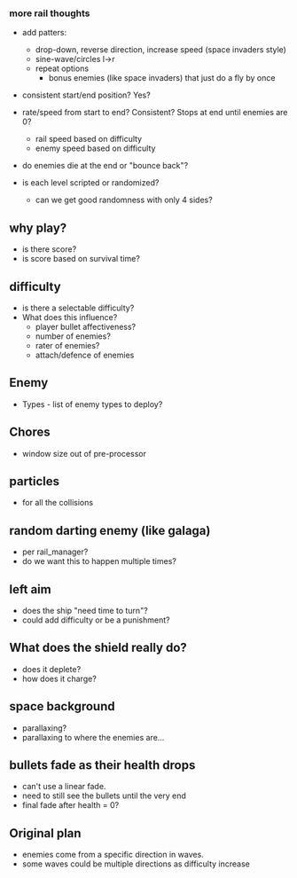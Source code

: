 ### more rail thoughts
- add patters:
  - drop-down, reverse direction, increase speed (space invaders style)
  - sine-wave/circles l->r
  - repeat options
    - bonus enemies (like space invaders) that just do a fly by once

- consistent start/end position? Yes?
- rate/speed from start to end? Consistent? Stops at end until enemies are 0?
  - rail speed based on difficulty
  - enemy speed based on difficulty
- do enemies die at the end or "bounce back"?
- is each level scripted or randomized?
  - can we get good randomness with only 4 sides?

## why play?
- is there score?
- is score based on survival time?

## difficulty
- is there a selectable difficulty?
- What does this influence?
  - player bullet affectiveness?
  - number of enemies?
  - rater of enemies?
  - attach/defence of enemies

## Enemy
* Types - list of enemy types to deploy?

## Chores
- window size out of pre-processor

## particles
- for all the collisions

## random darting enemy (like galaga)
- per rail_manager?
- do we want this to happen multiple times?

## left aim
- does the ship "need time to turn"?
- could add difficulty or be a punishment?

## What does the shield really do?
- does it deplete?
- how does it charge?

## space background
- parallaxing?
- parallaxing to where the enemies are...

## bullets fade as their health drops
- can't use a linear fade.
- need to still see the bullets until the very end
- final fade after health = 0?

## Original plan
- enemies come from a specific direction in waves.
- some waves could be multiple directions as difficulty increase
